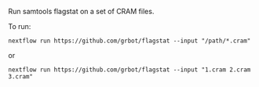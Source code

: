 Run samtools flagstat on a set of CRAM files. 

To run:
```
nextflow run https://github.com/grbot/flagstat --input "/path/*.cram"
```

or

```
nextflow run https://github.com/grbot/flagstat --input "1.cram 2.cram 3.cram"
```
